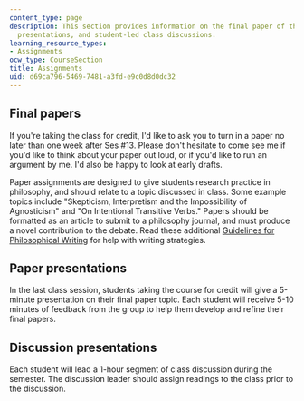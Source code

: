 ```yaml
---
content_type: page
description: This section provides information on the final paper of the course, paper
  presentations, and student-led class discussions.
learning_resource_types:
- Assignments
ocw_type: CourseSection
title: Assignments
uid: d69ca796-5469-7481-a3fd-e9c0d8d0dc32
---
```


Final papers
------------

If you're taking the class for credit, I'd like to ask you to turn in a paper no later than one week after Ses #13. Please don't hesitate to come see me if you'd like to think about your paper out loud, or if you'd like to run an argument by me. I'd also be happy to look at early drafts.

Paper assignments are designed to give students research practice in philosophy, and should relate to a topic discussed in class. Some example topics include "Skepticism, Interpretism and the Impossibility of Agnosticism" and "On Intentional Transitive Verbs." Papers should be formatted as an article to submit to a philosophy journal, and must produce a novel contribution to the debate. Read these additional [Guidelines for Philosophical Writing](http://www.jimpryor.net/teaching/guidelines/writing.html) for help with writing strategies.

Paper presentations
-------------------

In the last class session, students taking the course for credit will give a 5-minute presentation on their final paper topic. Each student will receive 5-10 minutes of feedback from the group to help them develop and refine their final papers.

Discussion presentations
------------------------

Each student will lead a 1-hour segment of class discussion during the semester. The discussion leader should assign readings to the class prior to the discussion.
